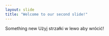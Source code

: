 ```yaml
---
layout: slide
title: "Welcome to our second slide!"
---
```

Something new
Użyj strzałki w lewo aby wrócić!
